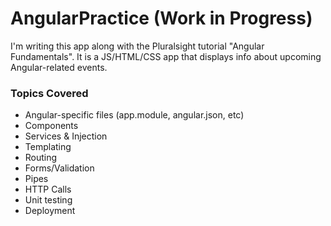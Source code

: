 # AngularPractice (Work in Progress)

I'm writing this app along with the Pluralsight tutorial "Angular Fundamentals". It is a JS/HTML/CSS app that displays info about upcoming Angular-related events.

### Topics Covered
* Angular-specific files (app.module, angular.json, etc)
* Components
* Services & Injection
* Templating
* Routing
* Forms/Validation
* Pipes
* HTTP Calls
* Unit testing
* Deployment
